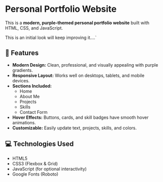 # Personal Portfolio Website

This is a **modern, purple-themed personal portfolio website** built with HTML, CSS, and JavaScript.

This is an initial look will keep improving it....`

## 🌟 Features

- **Modern Design:** Clean, professional, and visually appealing with purple gradients.
- **Responsive Layout:** Works well on desktops, tablets, and mobile devices.
- **Sections Included:**
  - Home
  - About Me
  - Projects
  - Skills
  - Contact Form
- **Hover Effects:** Buttons, cards, and skill badges have smooth hover animations.
- **Customizable:** Easily update text, projects, skills, and colors.

## 💻 Technologies Used

- HTML5
- CSS3 (Flexbox & Grid)
- JavaScript (for optional interactivity)
- Google Fonts (Roboto)

